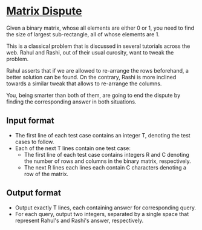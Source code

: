 # [Matrix Dispute][link]

Given a binary matrix, whose all elements are either 0 or 1, you need to find the size of largest sub-rectangle, all of whose elements are 1.

This is a classical problem that is discussed in several tutorials across the web. Rahul and Rashi, out of their usual curosity, want to tweak the problem.

Rahul asserts that if we are allowed to re-arrange the rows beforehand, a better solution can be found. On the contrary, Rashi is more inclined towards a similar tweak that allows to re-arrange the columns.

You, being smarter than both of them, are going to end the dispute by finding the corresponding answer in both situations.

## Input format

- The first line of each test case contains an integer T, denoting the test cases to follow.
- Each of the next T lines contain one test case:
  - The first line of each test case contains integers R and C denoting the number of rows and columns in the binary matrix, respectively.
  - The next R lines each lines each contain C characters denoting a row of the matrix.

## Output format

- Output exactly T lines, each containing answer for corresponding query.
- For each query, output two integers, separated by a single space that represent Rahul's and Rashi's answer, respectively.

[link]: https://www.hackerearth.com/practice/algorithms/dynamic-programming/2-dimensional/practice-problems/algorithm/matrix-dispute/
